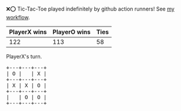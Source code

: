 :x::o: Tic-Tac-Toe played indefinitely by github action runners! See [my workflow](.github/workflows/play.yaml).

|PlayerX wins|PlayerO wins|Ties|
|-|-|-|
|122|113|58|

PlayerX's turn.

<pre>
+---+---+---+
| O |   | X |
+---+---+---+
| X | X | O |
+---+---+---+
|   | O | O |
+---+---+---+
</pre>